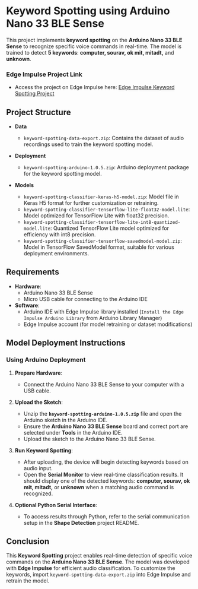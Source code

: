# **Keyword Spotting using Arduino Nano 33 BLE Sense**

This project implements **keyword spotting** on the **Arduino Nano 33 BLE Sense** to recognize specific voice commands in real-time. The model is trained to detect **5 keywords**: **computer, sourav, ok mit, mitadt,** and **unknown**.

### **Edge Impulse Project Link**
- Access the project on Edge Impulse here: [Edge Impulse Keyword Spotting Project](https://studio.edgeimpulse.com/public/381326/live)

## **Project Structure**

- **Data**
    - `keyword-spotting-data-export.zip`: Contains the dataset of audio recordings used to train the keyword spotting model.

- **Deployment**
    - `keyword-spotting-arduino-1.0.5.zip`: Arduino deployment package for the keyword spotting model.

- **Models**
    - `keyword-spotting-classifier-keras-h5-model.zip`: Model file in Keras H5 format for further customization or retraining.
    - `keyword-spotting-classifier-tensorflow-lite-float32-model.lite`: Model optimized for TensorFlow Lite with float32 precision.
    - `keyword-spotting-classifier-tensorflow-lite-int8-quantized-model.lite`: Quantized TensorFlow Lite model optimized for efficiency with int8 precision.
    - `keyword-spotting-classifier-tensorflow-savedmodel-model.zip`: Model in TensorFlow SavedModel format, suitable for various deployment environments.

## **Requirements**

- **Hardware**:
    - Arduino Nano 33 BLE Sense
    - Micro USB cable for connecting to the Arduino IDE
- **Software**:
    - Arduino IDE with Edge Impulse library installed (`Install the Edge Impulse Arduino Library` from Arduino Library Manager)
    - Edge Impulse account (for model retraining or dataset modifications)

## **Model Deployment Instructions**

### **Using Arduino Deployment**

1. **Prepare Hardware**:
    - Connect the Arduino Nano 33 BLE Sense to your computer with a USB cable.

2. **Upload the Sketch**:
    - Unzip the **`keyword-spotting-arduino-1.0.5.zip`** file and open the Arduino sketch in the Arduino IDE.
    - Ensure the **Arduino Nano 33 BLE Sense** board and correct port are selected under **Tools** in the Arduino IDE.
    - Upload the sketch to the Arduino Nano 33 BLE Sense.

3. **Run Keyword Spotting**:
    - After uploading, the device will begin detecting keywords based on audio input.
    - Open the **Serial Monitor** to view real-time classification results. It should display one of the detected keywords: **computer, sourav, ok mit, mitadt,** or **unknown** when a matching audio command is recognized.

4. **Optional Python Serial Interface**:
    - To access results through Python, refer to the serial communication setup in the **Shape Detection** project README.

## **Conclusion**

This **Keyword Spotting** project enables real-time detection of specific voice commands on the **Arduino Nano 33 BLE Sense**. The model was developed with **Edge Impulse** for efficient audio classification. To customize the keywords, import `keyword-spotting-data-export.zip` into Edge Impulse and retrain the model.